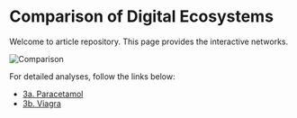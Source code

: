 # Comparison of Digital Ecosystems

Welcome to article repository. This page provides the interactive networks.

![Comparison](site/projects/MAW/Figure3.png)

For detailed analyses, follow the links below:

- [3a. Paracetamol](../Fig3a.html)
- [3b. Viagra](../Fig3b.html)
